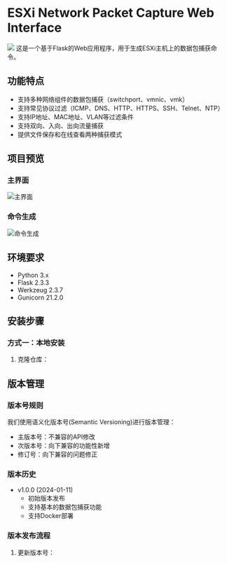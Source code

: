 # ESXi Network Packet Capture Web Interface
![](https://yxyj1919-imagebed.oss-cn-beijing.aliyuncs.com/rocket-image/202501111656756.png)
这是一个基于Flask的Web应用程序，用于生成ESXi主机上的数据包捕获命令。

## 功能特点

- 支持多种网络组件的数据包捕获（switchport、vmnic、vmk）
- 支持常见协议过滤（ICMP、DNS、HTTP、HTTPS、SSH、Telnet、NTP）
- 支持IP地址、MAC地址、VLAN等过滤条件
- 支持双向、入向、出向流量捕获
- 提供文件保存和在线查看两种捕获模式

## 项目预览

### 主界面
![主界面](https://yxyj1919-imagebed.oss-cn-beijing.aliyuncs.com/rocket-image/202501111656756.png)

### 命令生成
![命令生成](https://yxyj1919-imagebed.oss-cn-beijing.aliyuncs.com/rocket-image/202501111656756.png)

## 环境要求

- Python 3.x
- Flask 2.3.3
- Werkzeug 2.3.7
- Gunicorn 21.2.0

## 安装步骤

### 方式一：本地安装

1. 克隆仓库：

## 版本管理

### 版本号规则
我们使用语义化版本号(Semantic Versioning)进行版本管理：
- 主版本号：不兼容的API修改
- 次版本号：向下兼容的功能性新增
- 修订号：向下兼容的问题修正

### 版本历史
- v1.0.0 (2024-01-11)
  - 初始版本发布
  - 支持基本的数据包捕获功能
  - 支持Docker部署

### 版本发布流程
1. 更新版本号：
